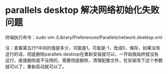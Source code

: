 # parallels desktop 解决网络初始化失败问题

终端执行命令：sudo vim /Library/Preferences/Parallels/network.desktop.xml

注：查看第五行<Usekextless>?<Usekextless>中间的值是多少，可能是1，可能是-1，改成0，保存，如果没有这行的话，彻底删除parallels desktop在重新安装就可以，一开始我始终就没有这行，直接删除是不没用的，需要彻底删除，清理配置文件，在安装改下这个参数就可以了，重新启动就可以了。